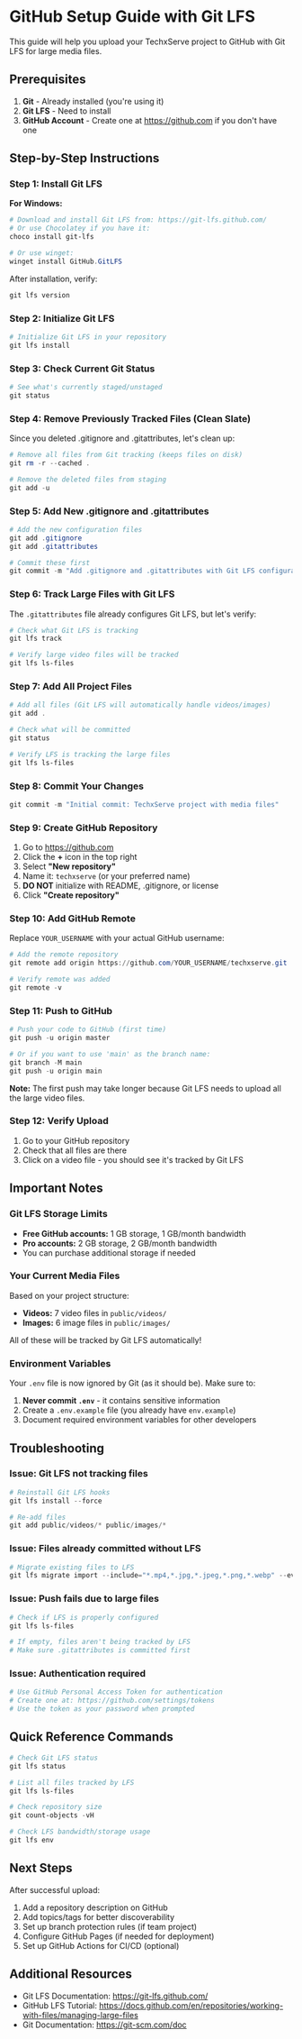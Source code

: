 # GitHub Setup Guide with Git LFS

This guide will help you upload your TechxServe project to GitHub with Git LFS for large media files.

## Prerequisites

1. **Git** - Already installed (you're using it)
2. **Git LFS** - Need to install
3. **GitHub Account** - Create one at https://github.com if you don't have one

## Step-by-Step Instructions

### Step 1: Install Git LFS

**For Windows:**
```powershell
# Download and install Git LFS from: https://git-lfs.github.com/
# Or use Chocolatey if you have it:
choco install git-lfs

# Or use winget:
winget install GitHub.GitLFS
```

After installation, verify:
```powershell
git lfs version
```

### Step 2: Initialize Git LFS

```powershell
# Initialize Git LFS in your repository
git lfs install
```

### Step 3: Check Current Git Status

```powershell
# See what's currently staged/unstaged
git status
```

### Step 4: Remove Previously Tracked Files (Clean Slate)

Since you deleted .gitignore and .gitattributes, let's clean up:

```powershell
# Remove all files from Git tracking (keeps files on disk)
git rm -r --cached .

# Remove the deleted files from staging
git add -u
```

### Step 5: Add New .gitignore and .gitattributes

```powershell
# Add the new configuration files
git add .gitignore
git add .gitattributes

# Commit these first
git commit -m "Add .gitignore and .gitattributes with Git LFS configuration"
```

### Step 6: Track Large Files with Git LFS

The `.gitattributes` file already configures Git LFS, but let's verify:

```powershell
# Check what Git LFS is tracking
git lfs track

# Verify large video files will be tracked
git lfs ls-files
```

### Step 7: Add All Project Files

```powershell
# Add all files (Git LFS will automatically handle videos/images)
git add .

# Check what will be committed
git status

# Verify LFS is tracking the large files
git lfs ls-files
```

### Step 8: Commit Your Changes

```powershell
git commit -m "Initial commit: TechxServe project with media files"
```

### Step 9: Create GitHub Repository

1. Go to https://github.com
2. Click the **+** icon in the top right
3. Select **"New repository"**
4. Name it: `techxserve` (or your preferred name)
5. **DO NOT** initialize with README, .gitignore, or license
6. Click **"Create repository"**

### Step 10: Add GitHub Remote

Replace `YOUR_USERNAME` with your actual GitHub username:

```powershell
# Add the remote repository
git remote add origin https://github.com/YOUR_USERNAME/techxserve.git

# Verify remote was added
git remote -v
```

### Step 11: Push to GitHub

```powershell
# Push your code to GitHub (first time)
git push -u origin master

# Or if you want to use 'main' as the branch name:
git branch -M main
git push -u origin main
```

**Note:** The first push may take longer because Git LFS needs to upload all the large video files.

### Step 12: Verify Upload

1. Go to your GitHub repository
2. Check that all files are there
3. Click on a video file - you should see it's tracked by Git LFS

## Important Notes

### Git LFS Storage Limits

- **Free GitHub accounts:** 1 GB storage, 1 GB/month bandwidth
- **Pro accounts:** 2 GB storage, 2 GB/month bandwidth
- You can purchase additional storage if needed

### Your Current Media Files

Based on your project structure:
- **Videos:** 7 video files in `public/videos/`
- **Images:** 6 image files in `public/images/`

All of these will be tracked by Git LFS automatically!

### Environment Variables

Your `.env` file is now ignored by Git (as it should be). Make sure to:
1. **Never commit `.env`** - it contains sensitive information
2. Create a `.env.example` file (you already have `env.example`)
3. Document required environment variables for other developers

## Troubleshooting

### Issue: Git LFS not tracking files
```powershell
# Reinstall Git LFS hooks
git lfs install --force

# Re-add files
git add public/videos/* public/images/*
```

### Issue: Files already committed without LFS
```powershell
# Migrate existing files to LFS
git lfs migrate import --include="*.mp4,*.jpg,*.jpeg,*.png,*.webp" --everything
```

### Issue: Push fails due to large files
```powershell
# Check if LFS is properly configured
git lfs ls-files

# If empty, files aren't being tracked by LFS
# Make sure .gitattributes is committed first
```

### Issue: Authentication required
```powershell
# Use GitHub Personal Access Token for authentication
# Create one at: https://github.com/settings/tokens
# Use the token as your password when prompted
```

## Quick Reference Commands

```powershell
# Check Git LFS status
git lfs status

# List all files tracked by LFS
git lfs ls-files

# Check repository size
git count-objects -vH

# Check LFS bandwidth/storage usage
git lfs env
```

## Next Steps

After successful upload:
1. Add a repository description on GitHub
2. Add topics/tags for better discoverability
3. Set up branch protection rules (if team project)
4. Configure GitHub Pages (if needed for deployment)
5. Set up GitHub Actions for CI/CD (optional)

## Additional Resources

- Git LFS Documentation: https://git-lfs.github.com/
- GitHub LFS Tutorial: https://docs.github.com/en/repositories/working-with-files/managing-large-files
- Git Documentation: https://git-scm.com/doc

